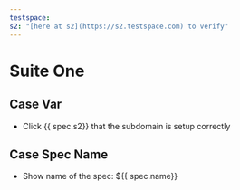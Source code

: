 ```yaml
---
testspace:
s2: "[here at s2](https://s2.testspace.com) to verify"
---
```


# Suite One

## Case Var
- Click {{ spec.s2}} that the subdomain is setup correctly

## Case Spec Name

- Show name of the spec: ${{ spec.name}}